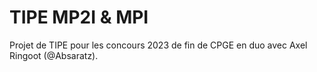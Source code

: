 # TIPE MP2I & MPI

Projet de TIPE pour les concours 2023 de fin de CPGE en duo avec Axel Ringoot (@Absaratz).
